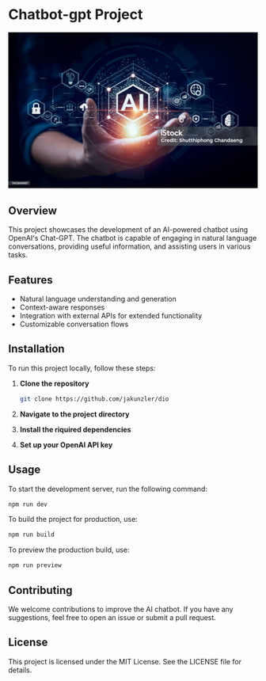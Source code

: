 # Chatbot-gpt Project

![AI Chatbot](./src/assets/ai_image.jpg)

## Overview

This project showcases the development of an AI-powered chatbot using OpenAI's Chat-GPT. The chatbot is capable of engaging in natural language conversations, providing useful information, and assisting users in various tasks.

## Features

- Natural language understanding and generation
- Context-aware responses
- Integration with external APIs for extended functionality
- Customizable conversation flows

## Installation

To run this project locally, follow these steps:

1. **Clone the repository**

   ```bash
   git clone https://github.com/jakunzler/dio
   ```

2. **Navigate to the project directory**
3. **Install the riquired dependencies**
4. **Set up your OpenAI API key**

## Usage

To start the development server, run the following command:

  ```bash
  npm run dev
  ```

To build the project for production, use:

  ```bash
  npm run build
  ```

To preview the production build, use:

  ```bash
  npm run preview
  ```

## Contributing

We welcome contributions to improve the AI chatbot. If you have any suggestions, feel free to open an issue or submit a pull request.

## License

This project is licensed under the MIT License. See the LICENSE file for details.
